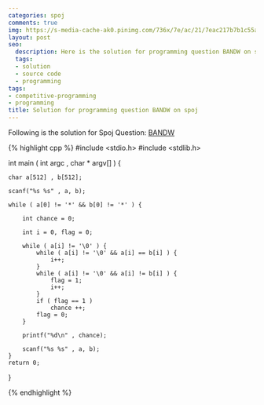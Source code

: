 ```yaml
---
categories: spoj
comments: true
img: https://s-media-cache-ak0.pinimg.com/736x/7e/ac/21/7eac217b7b1c55ab7fd56758e4e181be.jpg
layout: post
seo:
  description: Here is the solution for programming question BANDW on spoj
  tags:
  - solution
  - source code
  - programming
tags:
- competitive-programming
- programming
title: Solution for programming question BANDW on spoj
---
```


Following is the solution for Spoj Question: [BANDW](http://www.spoj.com/problems/BANDW/)

{% highlight cpp %}
#include <stdio.h>
#include <stdlib.h>

int main ( int argc , char * argv[] ) {

	char a[512] , b[512];

	scanf("%s %s" , a, b);

	while ( a[0] != '*' && b[0] != '*' ) {

		int chance = 0;

		int i = 0, flag = 0;

		while ( a[i] != '\0' ) {
			while ( a[i] != '\0' && a[i] == b[i] ) {
				i++;
			}
			while ( a[i] != '\0' && a[i] != b[i] ) {
				flag = 1;
				i++;
			}
			if ( flag == 1 )
				chance ++;
			flag = 0;
		}

		printf("%d\n" , chance);

		scanf("%s %s" , a, b);
	}
	return 0;
}

{% endhighlight %}